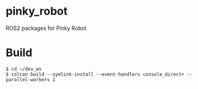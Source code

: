 # pinky_robot
ROS2 packages for Pinky Robot


# Build

```shell
$ cd ~/dev_ws
$ colcon build --symlink-install --event-handlers console_direct+ --parallel-workers 1
```
